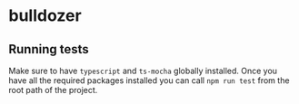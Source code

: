 # bulldozer

## Running tests

Make sure to have `typescript` and `ts-mocha` globally installed. Once you have all the required packages installed you can call `npm run test` from the root path of the project.
